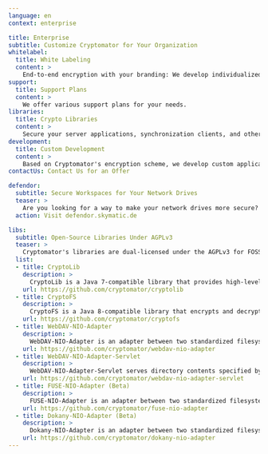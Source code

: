 ```yaml
---
language: en
context: enterprise

title: Enterprise
subtitle: Customize Cryptomator for Your Organization
whitelabel:
  title: White Labeling
  content: >
    End-to-end encryption with your branding: We develop individualized versions of the Cryptomator apps for you.
support:
  title: Support Plans
  content: >
    We offer various support plans for your needs.
libraries:
  title: Crypto Libraries
  content: >
    Secure your server applications, synchronization clients, and other systems with Cryptomator technology: Our libraries can be integrated into many applications.
development:
  title: Custom Development
  content: >
    Based on Cryptomator's encryption scheme, we develop custom applications and systems for you.
contactUs: Contact Us for an Offer

defendor:
  subtitle: Secure Workspaces for Your Network Drives
  teaser: >
    Are you looking for a way to make your network drives more secure? Since Cryptomator is optimized for cloud storages and mainly used by consumers, we've been working on Defendor which is a new tool made for businesses and teams. Defendor adds security features, such as anti-malware filters, file encryption, file versioning, and backups, to your corporate cloud- or network-based file storages.
  action: Visit defendor.skymatic.de

libs:
  subtitle: Open-Source Libraries Under AGPLv3
  teaser: >
    Cryptomator's libraries are dual-licensed under the AGPLv3 for FOSS projects as well as a commercial license derived from the LGPL for independent software vendors and resellers. If you want to use these libraries in applications that are not licensed under the AGPL, feel free to contact our <a href="mailto:sales@cryptomator.org">sales team</a>.
  list:
  - title: CryptoLib
    description: >
      CryptoLib is a Java 7-compatible library that provides high-level API functions for encrypting and decrypting data according to <a href="/security/architecture">Cryptomator's encryption scheme</a>.
    url: https://github.com/cryptomator/cryptolib
  - title: CryptoFS
    description: >
      CryptoFS is a Java 8-compatible library that encrypts and decrypts files according to <a href="/security/architecture">Cryptomator's encryption scheme</a>. CryptoFS implements a <code>java.nio.file.spi.FileSystemProvider</code> according to JSR-203 using the CryptoLib library.
    url: https://github.com/cryptomator/cryptofs
  - title: WebDAV-NIO-Adapter
    description: >
      WebDAV-NIO-Adapter is an adapter between two standardized filesystem interfaces. Externally, provided interfaces enable WebDAV access to files (resources) and folders (collections). Internally, required interfaces map the accesses to a Java NIO filesystem.
    url: https://github.com/cryptomator/webdav-nio-adapter
  - title: WebDAV-NIO-Adapter-Servlet
    description: >
      WebDAV-NIO-Adapter-Servlet serves directory contents specified by a <code>java.nio.file.Path</code> via a WebDAV servlet.
    url: https://github.com/cryptomator/webdav-nio-adapter-servlet
  - title: FUSE-NIO-Adapter (Beta)
    description: >
      FUSE-NIO-Adapter is an adapter between two standardized filesystem interfaces. It provides directory contents specified by a <code>java.nio.file.Path</code> via a FUSE filesystem.
    url: https://github.com/cryptomator/fuse-nio-adapter
  - title: Dokany-NIO-Adapter (Beta)
    description: >
      Dokany-NIO-Adapter is an adapter between two standardized filesystem interfaces. It provides directory contents specified by a <code>java.nio.file.Path</code> via a Dokany filesystem.
    url: https://github.com/cryptomator/dokany-nio-adapter
---
```

